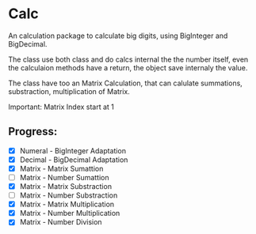 # Calc

An calculation package to calculate big digits, using BigInteger and BigDecimal.

The class use both class and do calcs internal the the number itself, even the calculaion methods have a return, the object save internaly the value.

The class have too an Matrix Calculation, that can calulate summations, substraction, multiplication of Matrix.

Important: Matrix Index start at 1

## Progress:
- [x] Numeral - BigInteger Adaptation
- [x] Decimal - BigDecimal Adaptation
- [x] Matrix - Matrix  Sumattion
- [ ] Matrix - Number  Sumattion
- [x] Matrix - Matrix  Substraction
- [ ] Matrix - Number  Substraction
- [x] Matrix - Matrix Multiplication
- [x] Matrix - Number Multiplication
- [x] Matrix - Number Division
